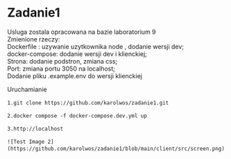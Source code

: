 # Zadanie1


Usluga zostala opracowana na bazie laboratorium 9 \
      Zmienione rzeczy:\
      Dockerfile : uzywanie uzytkownika node , dodanie wersji dev;\
      docker-compose: dodanie wersji dev i klienckiej;\
      Strona: dodanie podstron, zmiana css;\
      Port: zmiana portu 3050 na localhost;\
      Dodanie pliku .example.env do wersji klienckiej
      
      
Uruchamianie
```
1.git clone https://github.com/karolwos/zadanie1.git 
```

```
2.docker compose -f docker-compose.dev.yml up 
```

```
3.http://localhost
```


    ![Test Image 2](https://github.com/karolwos/zadanie1/blob/main/client/src/screen.png)
